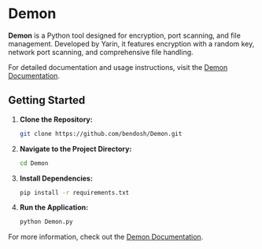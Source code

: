 # Demon

**Demon** is a Python tool designed for encryption, port scanning, and file management. Developed by Yarin, it features encryption with a random key, network port scanning, and comprehensive file handling.

For detailed documentation and usage instructions, visit the [Demon Documentation](https://bendosh4.github.io/Demon-Website).

## Getting Started

1. **Clone the Repository:**
    ```sh
    git clone https://github.com/bendosh/Demon.git
    ```

2. **Navigate to the Project Directory:**
    ```sh
    cd Demon
    ```

3. **Install Dependencies:**
    ```sh
    pip install -r requirements.txt
    ```

4. **Run the Application:**
    ```sh
    python Demon.py
    ```

For more information, check out the [Demon Documentation](https://bendosh4.github.io/Demon-Website).
